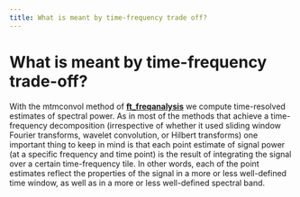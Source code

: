 ```yaml
---
title: What is meant by time-frequency trade off?
---
```


# What is meant by time-frequency trade-off?

With the mtmconvol method of **[ft_freqanalysis](https://github.com/fieldtrip/fieldtrip/blob/release/ft_freqanalysis.m)** we compute time-resolved estimates of spectral power. As in most of the methods that achieve a time-frequency decomposition (irrespective of whether it used sliding window Fourier transforms, wavelet convolution, or Hilbert transforms) one important thing to keep in mind is that each point estimate of signal power (at a specific frequency and time point) is the result of integrating the signal over a certain time-frequency tile. In other words, each of the point estimates reflect the properties of the signal in a more or less well-defined time window, as well as in a more or less well-defined spectral band.
